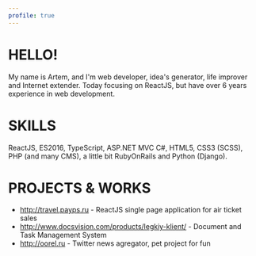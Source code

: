 ```yaml
---
profile: true
---
```


# HELLO!

My name is Artem, and I'm web developer, idea's generator, life improver and Internet extender. Today focusing on ReactJS, but
have over 6 years experience in web development. 

# SKILLS
ReactJS, ES2016, TypeScript, ASP.NET MVC C#, HTML5, CSS3 (SCSS), PHP (and many CMS), a little bit RubyOnRails and Python (Django).

# PROJECTS & WORKS
- http://travel.payps.ru - ReactJS single page application for air ticket sales
- http://www.docsvision.com/products/legkiy-klient/ - Document and Task Management System
- http://oorel.ru - Twitter news agregator, pet project for fun
